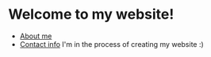 # Welcome to my website!
- [About me]("./aboutme.md")
- [Contact info]("./contact.md")
I'm in the process of creating my website :)
<style>
  body {
    background-image: url('matrix2.gif');
  }
</style>
